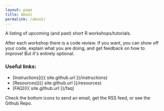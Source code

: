```yaml
---
layout: page
title: About
permalink: /about/
---
```


A listing of upcoming (and past) short R workshops/tutorials.

After each workshop there is a code review. If you want, you can show off your
code, explain what you are doing, and get feedback on how to improve! But it's
entirely optional.

### Useful links:

- [Instructions]({{ site.github.url }}/instructions)
- [Resources]({{ site.github.url }}/resources)
- [FAQ]({{ site.github.url }}/faq)

Check the bottom icons to send an email, get the RSS feed, or see the Github Repo.
